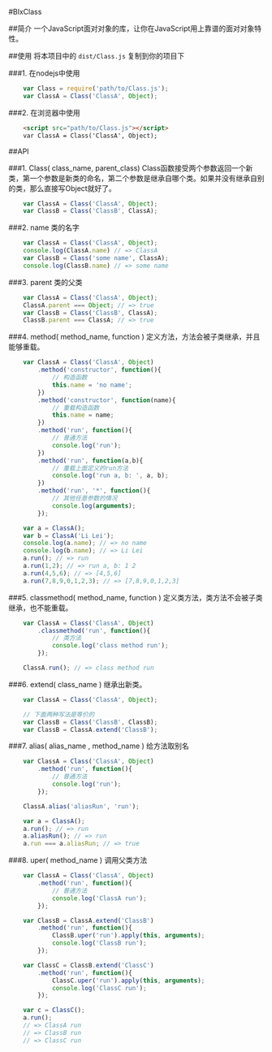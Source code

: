 #BlxClass

##简介
一个JavaScript面对对象的库，让你在JavaScript用上靠谱的面对对象特性。

##使用
将本项目中的 ```dist/Class.js``` 复制到你的项目下

###1. 在nodejs中使用

```JavaScript
    var Class = require('path/to/Class.js');
    var ClassA = Class('ClassA', Object);
```

###2. 在浏览器中使用

```Html
    <script src="path/to/Class.js"></script>
    var ClassA = Class('ClassA', Object);
```

##API

###1.  Class( class\_name, parent\_class)
Class函数接受两个参数返回一个新类，第一个参数是新类的命名，第二个参数是继承自哪个类。如果并没有继承自别的类，那么直接写Object就好了。

```JavaScript
    var ClassA = Class('ClassA', Object);
    var ClassB = Class('ClassB', ClassA);
```

###2. name
类的名字

```JavaScript
    var ClassA = Class('ClassA', Object);
    console.log(ClassA.name) // => ClassA
    var ClassB = Class('some name', ClassA);
    console.log(ClassB.name) // => some name
```

###3. parent
类的父类

```JavaScript
    var ClassA = Class('ClassA', Object);
    ClassA.parent === Object; // => true
    var ClassB = Class('ClassB', ClassA);
    ClassB.parent === ClassA; // => true
```

###4. method( method\_name, function )
定义方法，方法会被子类继承，并且能够重载。

```JavaScript
    var ClassA = Class('ClassA', Object)
        .method('constructor', function(){
            // 构造函数
            this.name = 'no name';
        })
        .method('constructor', function(name){
            // 重载构造函数
            this.name = name;
        })
        .method('run', function(){
            // 普通方法
            console.log('run');
        })
        .method('run', function(a,b){
            // 重载上面定义的run方法
            console.log('run a, b: ', a, b);
        })
        .method('run', '*', function(){
            // 其他任意参数的情况
            console.log(arguments);
        });

    var a = ClassA();
    var b = ClassA('Li Lei');
    console.log(a.name); // => no name
    console.log(b.name); // => Li Lei
    a.run(); // => run
    a.run(1,2); // => run a, b: 1 2
    a.run(4,5,6); // => [4,5,6]
    a.run(7,8,9,0,1,2,3); // => [7,8,9,0,1,2,3]
```

###5. classmethod( method\_name, function )
定义类方法，类方法不会被子类继承，也不能重载。

```JavaScript
    var ClassA = Class('ClassA', Object)
        .classmethod('run', function(){
            // 类方法
            console.log('class method run');
        });

    ClassA.run(); // => class method run
```

###6. extend( class\_name )
继承出新类。

```JavaScript
    var ClassA = Class('ClassA', Object);

    // 下面两种写法是等价的
    var ClassB = Class('ClassB', ClassB);
    var ClassB = ClassA.extend('ClassB');
```

###7. alias( alias\_name , method\_name )
给方法取别名

```JavaScript
    var ClassA = Class('ClassA', Object)
        .method('run', function(){
            // 普通方法
            console.log('run');
        });

    ClassA.alias('aliasRun', 'run');

    var a = ClassA();
    a.run(); // => run
    a.aliasRun(); // => run
    a.run === a.aliasRun; // => true
```

###8. uper( method\_name )
调用父类方法

```JavaScript
    var ClassA = Class('ClassA', Object)
        .method('run', function(){
            // 普通方法
            console.log('ClassA run');
        });

    var ClassB = ClassA.extend('ClassB')
        .method('run', function(){
            ClassB.uper('run').apply(this, arguments);
            console.log('ClassB run');
        });

    var ClassC = ClassB.extend('ClassC')
        .method('run', function(){
            ClassC.uper('run').apply(this, arguments);
            console.log('ClassC run');
        });

    var c = ClassC();
    a.run();
    // => ClassA run
    // => ClassB run
    // => ClassC run
```
